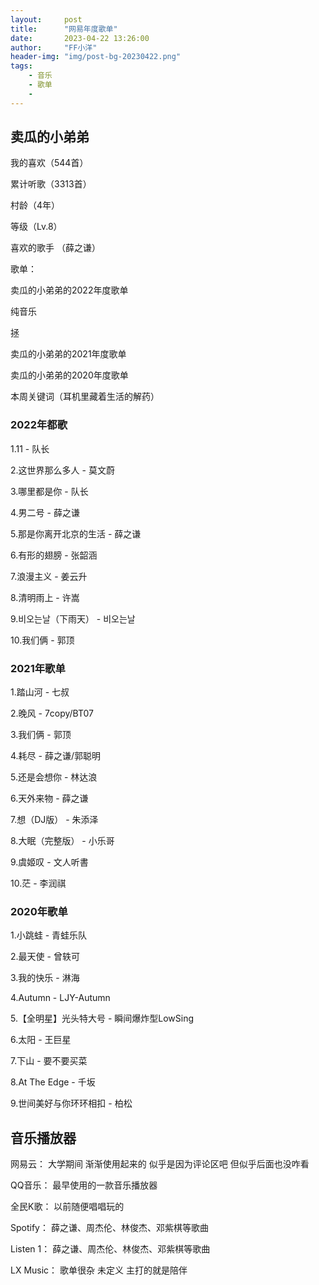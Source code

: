 ```yaml
---
layout:     post
title:      "网易年度歌单"
date:       2023-04-22 13:26:00
author:     "FF小洋"
header-img: "img/post-bg-20230422.png"
tags:
    - 音乐
    - 歌单
    - 
---
```




<div>
<h2>卖瓜的小弟弟</h2>

<p>我的喜欢（544首）</p>

<p>累计听歌（3313首）</p>

<p>村龄（4年）</p>

<p>等级（Lv.8）</p>

<p>喜欢的歌手 （薛之谦）</p>

<p>歌单：</p>

<p>卖瓜的小弟弟的2022年度歌单</p>

<p>纯音乐</p>

<p>拯</p>

<p>卖瓜的小弟弟的2021年度歌单</p>

<p>卖瓜的小弟弟的2020年度歌单</p>

<p>本周关键词（耳机里藏着生活的解药）</p>


<h3>2022年都歌</h3>	

<p>1.11 - 队长</p>

<p>2.这世界那么多人 - 莫文蔚</p>

<p>3.哪里都是你 - 队长</p>

<p>4.男二号 - 薛之谦</p>

<p>5.那是你离开北京的生活 - 薛之谦</p>

<p>6.有形的翅膀 - 张韶涵</p>

<p>7.浪漫主义 - 姜云升</p>

<p>8.清明雨上 - 许嵩</p>

<p>9.비오는날（下雨天） - 비오는날</p>

<p>10.我们俩 - 郭顶</p>


<h3>2021年歌单</h3>	


<p>1.踏山河 - 七叔</p>

<p>2.晚风 - 7copy/BT07</p>

<p>3.我们俩 - 郭顶</p>

<p>4.耗尽 - 薛之谦/郭聪明</p>

<p>5.还是会想你 - 林达浪</p>

<p>6.天外来物 - 薛之谦</p>

<p>7.想（DJ版） - 朱添泽</p>

<p>8.大眠（完整版） - 小乐哥</p>

<p>9.虞姬叹 - 文人听書</p>

<p>10.茫 - 李润祺</p>


<h3>2020年歌单</h3>


<p>1.小跳蛙 - 青蛙乐队</p>

<p>2.最天使 - 曾轶可</p>

<p>3.我的快乐 - 淋海</p>

<p>4.Autumn - LJY-Autumn</p>

<p>5.【全明星】光头特大号 - 瞬间爆炸型LowSing</p>

<p>6.太阳 - 王巨星</p>

<p>7.下山 - 要不要买菜</p>

<p>8.At The Edge - 千坂</p>

<p>9.世间美好与你环环相扣 - 柏松</p>


<h2>音乐播放器</h2>	
	

<p>网易云： 大学期间 渐渐使用起来的 似乎是因为评论区吧 但似乎后面也没咋看</p>
	
<p>QQ音乐： 最早使用的一款音乐播放器</p>
	
<p>全民K歌： 以前随便唱唱玩的</p>
	
<p>Spotify： 薛之谦、周杰伦、林俊杰、邓紫棋等歌曲</p>
	
<p>Listen 1：  薛之谦、周杰伦、林俊杰、邓紫棋等歌曲</p>
	
<p>LX Music：  歌单很杂 未定义 主打的就是陪伴</p>
	


</div>
